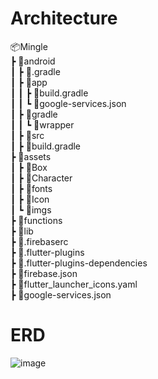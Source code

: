 # Architecture <br/>
📦Mingle<br/>
┣ 📂android<br/>
 ┃ ┣ 📂.gradle<br/>
┃ ┣ 📂app<br/>
 ┃ ┃ ┣ 📜build.gradle<br/>
 ┃ ┃ ┗ 📜google-services.json<br/>
 ┃ ┣ 📂gradle<br/>
 ┃ ┃ ┗ 📂wrapper<br/>
 ┃ ┣ 📂src<br/>
 ┃ ┣ 📜build.gradle<br/>
┣ 📂assets<br/>
 ┃ ┣ 📂Box<br/>
 ┃ ┣ 📂Character<br/>
 ┃ ┣ 📂fonts<br/>
 ┃ ┣ 📂Icon<br/>
 ┃ ┗ 📂imgs<br/>
┣ 📂functions<br/>
┣ 📂lib<br/>
 ┣ 📜.firebaserc<br/>
 ┣ 📜.flutter-plugins<br/>
 ┣ 📜.flutter-plugins-dependencies<br/>
 ┣ 📜firebase.json<br/>
 ┣ 📜flutter_launcher_icons.yaml<br/>
 ┣ 📜google-services.json<br/>





# ERD
![image](https://github.com/sangmu1126/MingleGDSC/assets/82524598/46b14f8c-d632-4a43-8a67-7adc5fa2b491)

